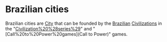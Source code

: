 # Brazilian cities

Brazilian cities are [City](cities) that can be founded by the [Brazilian](Brazilian) [Civilizations](civilization) in the "[Civilization%20%28series%29](Civilization)" and "[Call%20to%20Power%20games](Call to Power)" games.